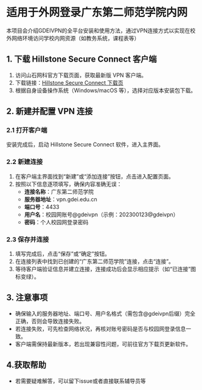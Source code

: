 # 适用于外网登录广东第二师范学院内网

本项目会介绍GDEIVPN的全平台安装和使用方法，通过VPN连接方式以实现在校外网络环境访问学校内网资源（如教务系统，课程表等）

## 1. 下载 Hillstone Secure Connect 客户端
1. 访问山石网科官方下载页面，获取最新版 VPN 客户端。
2. 下载链接：[Hillstone Secure Connect 下载页](https://www.hillstonenet.com.cn/support-and-training/hillstone-secure-connect/)
3. 根据自身设备操作系统（Windows/macOS 等），选择对应版本安装包下载。


## 2. 新建并配置 VPN 连接
### 2.1 打开客户端
安装完成后，启动 Hillstone Secure Connect 软件，进入主界面。

### 2.2 新建连接
1. 在客户端主界面找到“新建”或“添加连接”按钮，点击进入配置页面。
2. 按照以下信息逐项填写，确保内容准确无误：
   - **连接名称**：广东第二师范学院
   - **服务器地址**：vpn.gdei.edu.cn
   - **端口号**：4433
   - **用户名**：校园网账号@gdeivpn（示例：202300123@gdeivpn）
   - **密码**：个人校园网登录密码

### 2.3 保存并连接
1. 填写完成后，点击“保存”或“确定”按钮。
2. 在连接列表中找到已创建的“广东第二师范学院”连接，点击“连接”。
3. 等待客户端验证信息并建立连接，连接成功后会显示相应提示（如“已连接”图标变绿）。


## 3. 注意事项
- 确保输入的服务器地址、端口号、用户名格式（需包含@gdeivpn后缀）完全正确，否则会导致连接失败。
- 若连接失败，可先检查网络状况，再核对账号密码是否与校园网登录信息一致。
- 客户端需保持最新版本，若出现兼容性问题，可前往官方下载页更新软件。

## 4.获取帮助
- 若需要疑难解答，可以留下issue或者直接联系辅导员等
